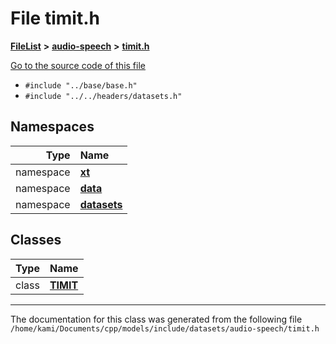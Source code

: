 

# File timit.h



[**FileList**](files.md) **>** [**audio-speech**](dir_3f959236e5b642d039994a38a6e55324.md) **>** [**timit.h**](timit_8h.md)

[Go to the source code of this file](timit_8h_source.md)



* `#include "../base/base.h"`
* `#include "../../headers/datasets.h"`













## Namespaces

| Type | Name |
| ---: | :--- |
| namespace | [**xt**](namespacext.md) <br> |
| namespace | [**data**](namespacext_1_1data.md) <br> |
| namespace | [**datasets**](namespacext_1_1data_1_1datasets.md) <br> |


## Classes

| Type | Name |
| ---: | :--- |
| class | [**TIMIT**](classxt_1_1data_1_1datasets_1_1TIMIT.md) <br> |



















































------------------------------
The documentation for this class was generated from the following file `/home/kami/Documents/cpp/models/include/datasets/audio-speech/timit.h`

